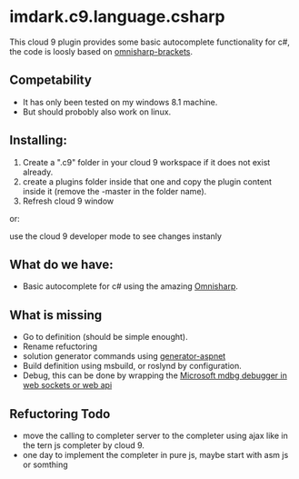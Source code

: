 # imdark.c9.language.csharp

This cloud 9  plugin provides some basic autocomplete functionality for c#, the code is loosly based on [omnisharp-brackets](https://github.com/OmniSharp/omnisharp-brackets).

## Competability
* It has only been tested on my windows 8.1 machine.
* But should probobly also work on linux.

## Installing:
1. Create a ".c9" folder in your cloud 9 workspace if it does not exist already.
2. create a plugins folder inside that one and copy the plugin content inside it (remove the -master in the folder name).
3. Refresh cloud 9 window

or:

use the cloud 9 developer mode to see changes instanly

## What do we have:
* Basic autocomplete for c# using the amazing [Omnisharp](http://www.omnisharp.net/).

## What is missing
* Go to definition (should be simple enought).
* Rename refuctoring
* solution generator commands using [generator-aspnet](https://github.com/OmniSharp/generator-aspnet)
* Build definition using msbuild, or roslynd by configuration.
* Debug, this can be done by wrapping the [Microsoft mdbg debugger in web sockets or web api](https://github.com/SymbolSource/Microsoft.Samples.Debugging)

## Refuctoring Todo
* move the calling to completer server to the completer using ajax like in the tern js completer by cloud 9.
* one day to implement the completer in pure js, maybe start with asm js or somthing
